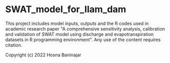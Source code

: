 # SWAT_model_for_Ilam_dam
This project includes model inputs, outputs and the R codes used in academic research paper "A comprehensive sensitivity analysis, calibration and validation of SWAT model using discharge and evapotranspiration datasets in R programming environment". Any use of the content requires citation.

Copyright (c) 2022 Hosna Baninajar


